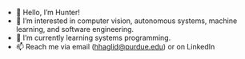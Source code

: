 - 👋 Hello, I’m Hunter!
- 👀 I’m interested in computer vision, autonomous systems, machine learning, and software engineering.
- 🌱 I’m currently learning systems programming.
- 📫 Reach me via email (hhaglid@purdue.edu) or on LinkedIn
<!--- 💞️ I’m looking to collaborate---> 

<!---
Hunter314/Hunter314 is a ✨ special ✨ repository because its `README.md` (this file) appears on your GitHub profile.
You can click the Preview link to take a look at your changes.
--->
